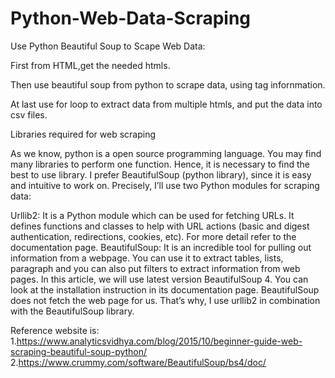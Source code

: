 # Python-Web-Data-Scraping
Use Python Beautiful Soup to Scape Web Data:

First from HTML,get the needed htmls.

Then use beautiful soup from python to scrape data, using tag infornmation.

At last use for loop to extract data from multiple htmls, and put the data into csv files.
 
Libraries required for web scraping

As we know, python is a open source programming language. You may find many libraries to perform one function. Hence, it is necessary to find the best to use library. I prefer BeautifulSoup (python library), since it is easy and intuitive to work on. Precisely, I’ll use two Python modules for scraping data:

Urllib2: It is a Python module which can be used for fetching URLs. It defines functions and classes to help with URL actions (basic and digest authentication, redirections, cookies, etc). For more detail refer to the documentation page.
BeautifulSoup: It is an incredible tool for pulling out information from a webpage. You can use it to extract tables, lists, paragraph and you can also put filters to extract information from web pages. In this article, we will use latest version BeautifulSoup 4. You can look at the installation instruction in its documentation page.
BeautifulSoup does not fetch the web page for us. That’s why, I use urllib2 in combination with the BeautifulSoup library.


Reference website is:
1.https://www.analyticsvidhya.com/blog/2015/10/beginner-guide-web-scraping-beautiful-soup-python/
2.https://www.crummy.com/software/BeautifulSoup/bs4/doc/

